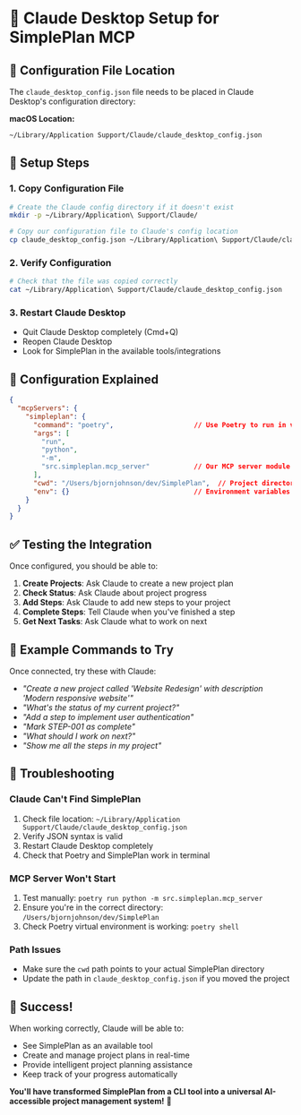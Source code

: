 # 🔌 Claude Desktop Setup for SimplePlan MCP

## 📍 Configuration File Location

The `claude_desktop_config.json` file needs to be placed in Claude Desktop's configuration directory:

**macOS Location:**
```bash
~/Library/Application Support/Claude/claude_desktop_config.json
```

## 🚀 Setup Steps

### 1. Copy Configuration File
```bash
# Create the Claude config directory if it doesn't exist
mkdir -p ~/Library/Application\ Support/Claude/

# Copy our configuration file to Claude's config location
cp claude_desktop_config.json ~/Library/Application\ Support/Claude/claude_desktop_config.json
```

### 2. Verify Configuration
```bash
# Check that the file was copied correctly
cat ~/Library/Application\ Support/Claude/claude_desktop_config.json
```

### 3. Restart Claude Desktop
- Quit Claude Desktop completely (Cmd+Q)
- Reopen Claude Desktop
- Look for SimplePlan in the available tools/integrations

## 🔧 Configuration Explained

```json
{
  "mcpServers": {
    "simpleplan": {
      "command": "poetry",                    // Use Poetry to run in virtual env
      "args": [
        "run",
        "python", 
        "-m",
        "src.simpleplan.mcp_server"           // Our MCP server module
      ],
      "cwd": "/Users/bjornjohnson/dev/SimplePlan",  // Project directory
      "env": {}                               // Environment variables (if needed)
    }
  }
}
```

## ✅ Testing the Integration

Once configured, you should be able to:

1. **Create Projects**: Ask Claude to create a new project plan
2. **Check Status**: Ask Claude about project progress
3. **Add Steps**: Ask Claude to add new steps to your project
4. **Complete Steps**: Tell Claude when you've finished a step
5. **Get Next Tasks**: Ask Claude what to work on next

## 🎯 Example Commands to Try

Once connected, try these with Claude:

- *"Create a new project called 'Website Redesign' with description 'Modern responsive website'"*
- *"What's the status of my current project?"*
- *"Add a step to implement user authentication"*
- *"Mark STEP-001 as complete"*
- *"What should I work on next?"*
- *"Show me all the steps in my project"*

## 🐛 Troubleshooting

### Claude Can't Find SimplePlan
1. Check file location: `~/Library/Application Support/Claude/claude_desktop_config.json`
2. Verify JSON syntax is valid
3. Restart Claude Desktop completely
4. Check that Poetry and SimplePlan work in terminal

### MCP Server Won't Start
1. Test manually: `poetry run python -m src.simpleplan.mcp_server`
2. Ensure you're in the correct directory: `/Users/bjornjohnson/dev/SimplePlan`
3. Check Poetry virtual environment is working: `poetry shell`

### Path Issues
- Make sure the `cwd` path points to your actual SimplePlan directory
- Update the path in `claude_desktop_config.json` if you moved the project

## 🚀 Success!

When working correctly, Claude will be able to:
- See SimplePlan as an available tool
- Create and manage project plans in real-time
- Provide intelligent project planning assistance
- Keep track of your progress automatically

**You'll have transformed SimplePlan from a CLI tool into a universal AI-accessible project management system!** 🎉 
